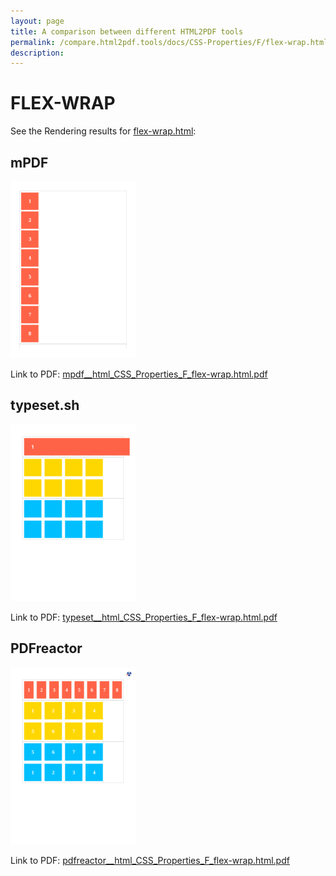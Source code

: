 ```yaml
---
layout: page
title: A comparison between different HTML2PDF tools
permalink: /compare.html2pdf.tools/docs/CSS-Properties/F/flex-wrap.html
description: 
---
```


# FLEX-WRAP

See the Rendering results for [flex-wrap.html](/html/CSS%20Properties/F/flex-wrap.html):

## mPDF
![](mpdf__html_CSS_Properties_F_flex-wrap.html.png) 

Link to PDF: [mpdf__html_CSS_Properties_F_flex-wrap.html.pdf](mpdf__html_CSS_Properties_F_flex-wrap.html.pdf)

## typeset.sh
![](typeset__html_CSS_Properties_F_flex-wrap.html.png) 

Link to PDF: [typeset__html_CSS_Properties_F_flex-wrap.html.pdf](typeset__html_CSS_Properties_F_flex-wrap.html.pdf)

## PDFreactor
![](pdfreactor__html_CSS_Properties_F_flex-wrap.html.png) 

Link to PDF: [pdfreactor__html_CSS_Properties_F_flex-wrap.html.pdf](pdfreactor__html_CSS_Properties_F_flex-wrap.html.pdf)
